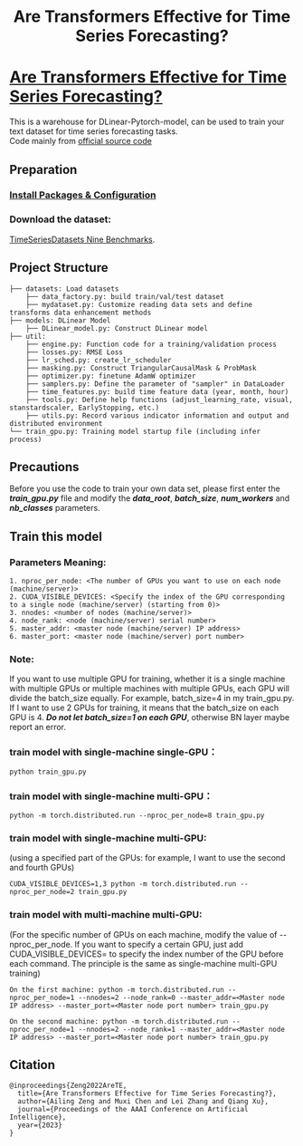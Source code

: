 <h1 align='center'>Are Transformers Effective for Time Series Forecasting?</h1>

# [Are Transformers Effective for Time Series Forecasting?](https://arxiv.org/pdf/2205.13504.pdf)
This is a warehouse for DLinear-Pytorch-model, can be used to train your text dataset for time series forecasting tasks.  
Code mainly from [official source code](https://github.com/cure-lab/LTSF-Linear)

## Preparation
### [Install Packages & Configuration](https://github.com/jiaowoguanren0615/PytorchLearning)
### Download the dataset: 
[TimeSeriesDatasets Nine Benchmarks](https://drive.google.com/drive/folders/1ZOYpTUa82_jCcxIdTmyr0LXQfvaM9vIy).

## Project Structure
```
├── datasets: Load datasets
    ├── data_factory.py: build train/val/test dataset
    ├── mydataset.py: Customize reading data sets and define transforms data enhancement methods
├── models: DLinear Model
    ├── DLinear_model.py: Construct DLinear model
├── util:
    ├── engine.py: Function code for a training/validation process
    ├── losses.py: RMSE Loss
    ├── lr_sched.py: create_lr_scheduler
    ├── masking.py: Construct TriangularCausalMask & ProbMask
    ├── optimizer.py: finetune AdamW optimizer
    ├── samplers.py: Define the parameter of "sampler" in DataLoader
    ├── time_features.py: build time feature data (year, month, hour)
    ├── tools.py: Define help functions (adjust_learning_rate, visual, stanstardscaler, EarlyStopping, etc.)
    ├── utils.py: Record various indicator information and output and distributed environment
└── train_gpu.py: Training model startup file (including infer process)
```

## Precautions
Before you use the code to train your own data set, please first enter the ___train_gpu.py___ file and modify the ___data_root___, ___batch_size___, ___num_workers___ and ___nb_classes___ parameters.  


## Train this model

### Parameters Meaning:
```
1. nproc_per_node: <The number of GPUs you want to use on each node (machine/server)>
2. CUDA_VISIBLE_DEVICES: <Specify the index of the GPU corresponding to a single node (machine/server) (starting from 0)>
3. nnodes: <number of nodes (machine/server)>
4. node_rank: <node (machine/server) serial number>
5. master_addr: <master node (machine/server) IP address>
6. master_port: <master node (machine/server) port number>
```
### Note: 
If you want to use multiple GPU for training, whether it is a single machine with multiple GPUs or multiple machines with multiple GPUs, each GPU will divide the batch_size equally. For example, batch_size=4 in my train_gpu.py. If I want to use 2 GPUs for training, it means that the batch_size on each GPU is 4. ___Do not let batch_size=1 on each GPU___, otherwise BN layer maybe report an error. 

### train model with single-machine single-GPU：
```
python train_gpu.py
```

### train model with single-machine multi-GPU：
```
python -m torch.distributed.run --nproc_per_node=8 train_gpu.py
```

### train model with single-machine multi-GPU: 
(using a specified part of the GPUs: for example, I want to use the second and fourth GPUs)
```
CUDA_VISIBLE_DEVICES=1,3 python -m torch.distributed.run --nproc_per_node=2 train_gpu.py
```

### train model with multi-machine multi-GPU:
(For the specific number of GPUs on each machine, modify the value of --nproc_per_node. If you want to specify a certain GPU, just add CUDA_VISIBLE_DEVICES= to specify the index number of the GPU before each command. The principle is the same as single-machine multi-GPU training)
```
On the first machine: python -m torch.distributed.run --nproc_per_node=1 --nnodes=2 --node_rank=0 --master_addr=<Master node IP address> --master_port=<Master node port number> train_gpu.py

On the second machine: python -m torch.distributed.run --nproc_per_node=1 --nnodes=2 --node_rank=1 --master_addr=<Master node IP address> --master_port=<Master node port number> train_gpu.py
```

## Citation
```
@inproceedings{Zeng2022AreTE,
  title={Are Transformers Effective for Time Series Forecasting?},
  author={Ailing Zeng and Muxi Chen and Lei Zhang and Qiang Xu},
  journal={Proceedings of the AAAI Conference on Artificial Intelligence},
  year={2023}
}
```
